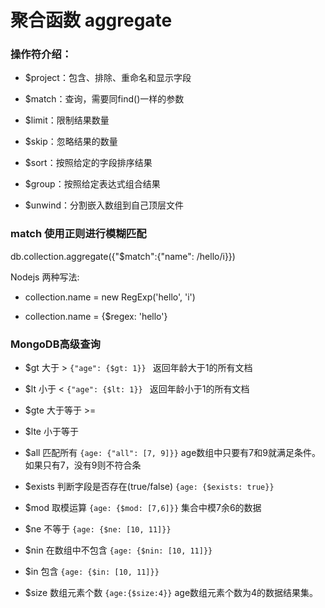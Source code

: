 # 聚合函数 aggregate

### 操作符介绍：

* $project：包含、排除、重命名和显示字段

* $match：查询，需要同find()一样的参数

* $limit：限制结果数量

* $skip：忽略结果的数量

* $sort：按照给定的字段排序结果

* $group：按照给定表达式组合结果

* $unwind：分割嵌入数组到自己顶层文件


### match 使用正则进行模糊匹配

db.collection.aggregate({"$match":{"name": /hello/i}})

Nodejs 两种写法:

* collection.name = new RegExp('hello', 'i')

* collection.name = {$regex: 'hello'}

### MongoDB高级查询

* $gt 大于 >  ``` {"age": {$gt: 1}}  ```  返回年龄大于1的所有文档

* $lt 小于 <  ``` {"age": {$lt: 1}}  ```  返回年龄小于1的所有文档

* $gte 大于等于 >=

* $lte 小于等于

* $all 匹配所有 ``` {age: {"all": [7, 9]}} ``` age数组中只要有7和9就满足条件。如果只有7，没有9则不符合条

* $exists 判断字段是否存在(true/false) ``` {age: {$exists: true}} ```

* $mod 取模运算 ``` {age: {$mod: [7,6]}} ``` 集合中模7余6的数据

* $ne 不等于 ``` {age: {$ne: [10, 11]}} ```

* $nin 在数组中不包含 ``` {age: {$nin: [10, 11]}} ```

* $in 包含 ``` {age: {$in: [10, 11]}} ```

* $size 数组元素个数 ``` {age:{$size:4}} ``` age数组元素个数为4的数据结果集。
